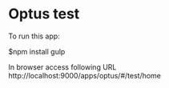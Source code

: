 # Optus test


To run this app:

$npm install gulp

In browser access following URL
    http://localhost:9000/apps/optus/#/test/home



